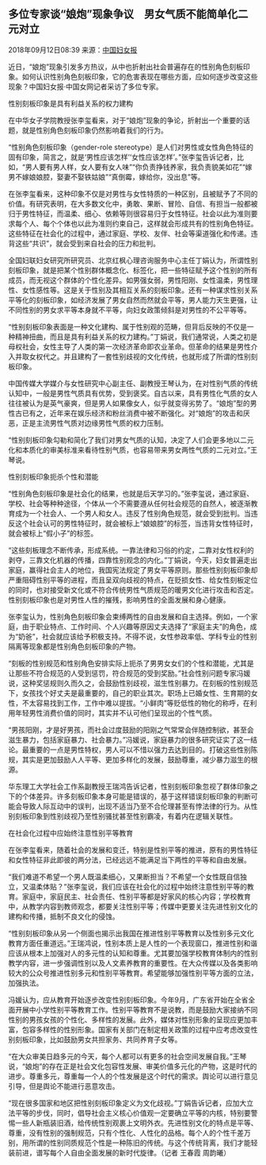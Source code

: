 ## 多位专家谈“娘炮”现象争议　男女气质不能简单化二元对立

2018年09月12日08:39 来源：[中国妇女报](http://paper.cnwomen.com.cn/content/2018-09/12/052815.html)

近日，“娘炮”现象引发多方热议，从中也折射出社会普遍存在的性别角色刻板印象。如何认识性别角色刻板印象，它的危害表现在哪些方面，应如何逐步改变这些现象？中国妇女报·中国女网记者采访了多位专家。

性别刻板印象是具有利益关系的权力建构

在中华女子学院教授张李玺看来，对于“娘炮”现象的争论，折射出一个重要的话题，就是性别角色刻板印象仍然影响着我们的行为。

“性别角色刻板印象（gender-role stereotype）是人们对男性或女性角色特征的固有印象，简言之，就是‘男性应该怎样’‘女性应该怎样’。”张李玺告诉记者，比如，“男人要有男人样，女人要有女人味”“你负责挣钱养家，我负责貌美如花”“嫁男不嫁娘娘腔，娶妻不娶铁姑娘”“真倒霉，嫁给你，没出息”等。

在张李玺看来，这种印象不仅是对男性与女性特质的一种区别，且被赋予了不同的价值。有研究表明，在大多数文化中，勇敢、果断、冒险、自信、有担当一般都被归于男性特征，而温柔、细心、依赖等则很容易归于女性特征。社会以此为准则要求每个人、每个个体也以此为准则约束自己，这样就会形成共有的性别角色特征。这些特征在社会化的过程中，通过家庭、学校、友伴、社会等渠道强化和传递。违背这些“共识”，就会受到来自社会的压力和批判。

全国妇联妇女研究所研究员、北京红枫心理咨询服务中心主任丁娟认为，所谓性别刻板印象，就是把某个性别群体概念化、标签化，把一些特征赋予这个性别的所有成员，而无视这个群体的个性化差异。如男强女弱，男性阳刚、女性温柔，男性理性、女性感性等。这是关于性别及其相互关系的刻板印象。还有一种谋求性别关系平等化的刻板印象，如经济发展了男女自然而然就会平等，男人能力天生更强，让不同性别的男女求平等本身就不平等，向妇女政策倾斜是对男性的不公平等等。

“性别刻板印象表面是一种文化建构、属于性别观的范畴，但背后反映的不仅是一种精神扭曲，而且是具有利益关系的权力建构。”丁娟说，我们通常说，人类之初是母权社会，女性主导了人类的第一次经济革命即农业革命。但革命的结果是男性介入并取女权代之。并且建构了一套性别歧视的文化传统，也就形成了所谓的性别刻板印象。

中国传媒大学媒介与女性研究中心副主任、副教授王琴认为，在对性别气质的传统认知中，一般是男性气质具有优势，受到褒奖。自古以来，具有男性化气质的女人往往被认为是英气豪爽，但是男人如果像女人，似乎就变得劣势了。“娘炮”型的男性古已有之，近年来在娱乐经济和粉丝消费中被不断强化。对“娘炮”的攻击和厌恶，正是主流男性气质对边缘男性气质的权力压制。

“性别刻板印象勾勒和简化了我们对男女气质的认知，决定了人们会更多地以二元化和本质化的审美标准来看待性别气质，也容易带来男女两性气质的二元对立。”王琴说。

性别刻板印象扼杀个性和潜能

“性别角色刻板印象是社会化的结果，也就是后天学习的。”张李玺说，通过家庭、学校、社会等种种途径，个体从一个不需要遵从任何社会规范的自然人，被逐渐教育成为一个社会人、一个男人和女人。违反了性别角色规范，就会受到批判。当违反这个社会认可的男性特征时，就会被标上“娘娘腔”的标签，当违背女性特征时，就会被标上“假小子”的标签。

“这些刻板理念不断传承，形成系统。一靠法律和习俗的约定，二靠对女性权利的剥夺，三靠文化机器的传播，四靠性别观念的内化。”丁娟说，今天，妇女普遍走出家庭，赢得社会主人的地位，我国宪法规定了男女平等原则。那些性别刻板印象却严重阻碍性别平等的进程，而且呈双向歧视的特点，在贬损女性、给女性刻板定位的同时，也对接受新文化或不符合传统男性气质规范的暖男文化进行攻击和否定。性别刻板印象也是对男性人性的摧残，影响男性的全面发展和身心健康。

张李玺认为，性别角色刻板印象会束缚两性的自由发展和自主选择。例如，一个家庭，由于职业特点、工作时间、个人兴趣等原因丈夫选择了“家庭主夫”的角色，成为“奶爸”，社会就应该给予积极支持。不得不说，女性参政率低、学科专业的性别隔离等现象都是性别角色刻板印象的产物。

“刻板的性别规范和性别角色安排实际上扼杀了男男女女们的个性和潜能，尤其是让那些不符合规范的人受到惩罚，符合规范的受到奖励。”社会性别问题专家冯媛说，这种奖惩规则久而久之，会鼓励性别歧视，滋生性别暴力。在刻板的性别规范下，女孩找个好丈夫是最重要的，自己的职业其次。职场上已婚女性、生育期的女性，不太容易找到工作，工作中难以提拔。“小鲜肉”等贬低性的物化的称呼，在利用年轻男性消费价值的同时，其实并不认可他们呈现出的个性气质。

“男孩阳刚，才是好男孩，而社会过度鼓励的阳刚之气常常会伴随控制欲，甚至会滋生暴力，包括家庭暴力、社会暴力。”冯媛说，家庭暴力的很多研究证实了这一结论。最重要的一点是男性特权，男人可以不惜以强力去达到目的。打破这些性别陈规，其实是更加鼓励人人平等、更加多样化的发展，鼓励尊重，减少暴力滋生的根源。

华东理工大学社会工作系副教授王瑞鸿告诉记者，性别刻板印象忽视了群体印象之下的个体差异。许多刻板印象本身可能是错误的，基于这样错误刻板印象的判断可能会导致人际互动中的误判，出现不适当乃至不合伦理甚至有悖法律的行为。从性别刻板印象到性别歧视乃至性别骚扰甚至性别霸凌，有着内在逻辑关联性。

在社会化过程中应始终注意性别平等教育

在张李玺看来，随着社会的发展和变迁，特别是性别平等的推进，原有的男性特征和女性特征非此即彼的两分法，已经远远不能满足当下两性的平等和自由发展。

“我们难道不希望一个男人既温柔细心，又果断担当？不希望一个女性既自信独立，又温柔体贴？”张李玺说，我们应该在社会化的过程中始终注意性别平等的教育。家庭中，家庭民主、社会责任、性别平等都是好家风的核心内容；学校教育中，从教学内容到教师观念，都要关注性别平等；传媒中更要关注先进性别文化的建构和传播，抵制不良文化的侵蚀。

“性别刻板印象从另一个侧面也揭示出我国在推进性别平等教育以及性别多元文化教育方面任重道远。”王瑞鸿说，性别本质上是人性的一个表现窗口，推进性别和谐应该从根本上加强对人的多元性的认知和尊重。尤其要加强学校教育体制内的性别教学内容，进一步强调性别以及人文素养教育的重要性。在大众传媒以及各类影响较大的公众号推进性别多元和性别平等教育。希望能够加强性别平等方面的立法，加强执法。

冯媛认为，应从教育开始逐步改变性别刻板印象。今年9月，广东省开始在全省全面开展中小学性别平等教育工作。性别平等教育不是说教，而是鼓励大家接纳不同性别的男孩女孩的个性化、多样性的发展。此外，媒体对性别形象的呈现应更加丰富，包容多样性的性别形象。国家有关部门在制定相关政策的过程中应考虑改变性别刻板印象，比如鼓励男女共担家务、共同养育子女等。

“在大众审美日趋多元的今天，每个人都可以有更多的社会空间发展自我。”王琴说，“娘炮”的存在正是社会文化包容性发展、审美价值多元化的产物，这是时代的进步。尊重多元，尊重每一个人的个性发展是这个时代的需求。舆论可以进行意见引导，但是舆论不能进行恶意攻击。

“现在很多国家和地区把性别刻板印象定义为文化歧视。”丁娟告诉记者，应加大立法平等的步伐，同时，倡导社会主义核心价值观一定要确立平等的内核，特别要警惕一些人新瓶装旧酒，给传统性别观裹上文明外衣。先进性别文化的特点是平等、尊重，没有性别的强制规范，只有个性化、人性化的品格。每个人的个性千差万别，用所谓的性别同质规范个性是一种陈旧的传统。与这个传统背离，我们才能轻装前进，谱写每个人自由全面发展的新时代旋律。（记者 王春霞 周韵曦）